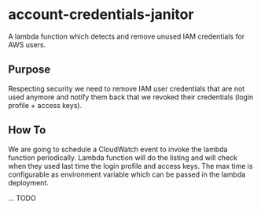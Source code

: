 # account-credentials-janitor
A lambda function which detects and remove unused IAM 
credentials for AWS users.

## Purpose

Respecting security we need to remove IAM user credentials that are not
used anymore and notify them back that we revoked their credentials (login profile + access keys).

## How To

We are going to schedule a CloudWatch event to invoke the lambda function periodically. Lambda function
will do the listing and will check when they used last time the login profile and access keys. The max time
is configurable as environment variable which can be passed in the lambda deployment.

... TODO